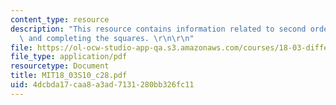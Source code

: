 ```yaml
---
content_type: resource
description: "This resource contains information related to second order equations\
  \ and completing the squares. \r\n\r\n"
file: https://ol-ocw-studio-app-qa.s3.amazonaws.com/courses/18-03-differential-equations-spring-2010/4dcbda17caa8a3ad7131280bb326fc11_MIT18_03S10_c28.pdf
file_type: application/pdf
resourcetype: Document
title: MIT18_03S10_c28.pdf
uid: 4dcbda17-caa8-a3ad-7131-280bb326fc11
---
```

